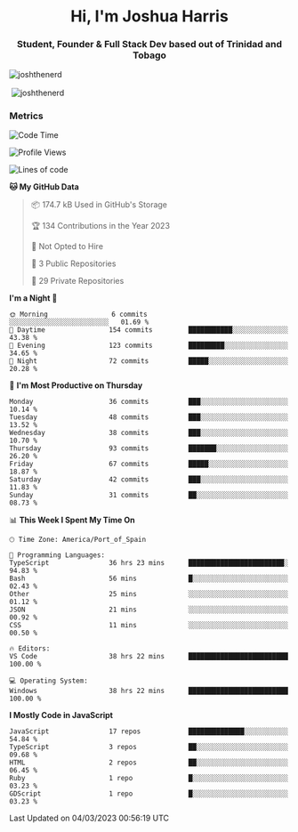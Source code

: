 <h1 align="center">Hi, I'm Joshua Harris</h1>
<h3 align="center">Student, Founder & Full Stack Dev based out of Trinidad and Tobago</h3>

<p align="left"> <img src="https://komarev.com/ghpvc/?username=JoshTheDeveloperr" alt="joshthenerd" /> </p>

<p>&nbsp;<img align="center" src="https://github-readme-stats.vercel.app/api?username=JoshTheDeveloperr&show_icons=true&count_private=true" alt="joshthenerd" /></p>

### Metrics

<!--START_SECTION:waka-->
![Code Time](http://img.shields.io/badge/Code%20Time-188%20hrs%2051%20mins-blue)

![Profile Views](http://img.shields.io/badge/Profile%20Views-1-blue)

![Lines of code](https://img.shields.io/badge/From%20Hello%20World%20I%27ve%20Written--2.7%20million%20lines%20of%20code-blue)

**🐱 My GitHub Data** 

> 📦 174.7 kB Used in GitHub's Storage 
 > 
> 🏆 134 Contributions in the Year 2023
 > 
> 🚫 Not Opted to Hire
 > 
> 📜 3 Public Repositories 
 > 
> 🔑 29 Private Repositories 
 > 
**I'm a Night 🦉** 

```text
🌞 Morning                6 commits           ░░░░░░░░░░░░░░░░░░░░░░░░░   01.69 % 
🌆 Daytime                154 commits         ███████████░░░░░░░░░░░░░░   43.38 % 
🌃 Evening                123 commits         █████████░░░░░░░░░░░░░░░░   34.65 % 
🌙 Night                  72 commits          █████░░░░░░░░░░░░░░░░░░░░   20.28 % 
```
📅 **I'm Most Productive on Thursday** 

```text
Monday                   36 commits          ███░░░░░░░░░░░░░░░░░░░░░░   10.14 % 
Tuesday                  48 commits          ███░░░░░░░░░░░░░░░░░░░░░░   13.52 % 
Wednesday                38 commits          ███░░░░░░░░░░░░░░░░░░░░░░   10.70 % 
Thursday                 93 commits          ███████░░░░░░░░░░░░░░░░░░   26.20 % 
Friday                   67 commits          █████░░░░░░░░░░░░░░░░░░░░   18.87 % 
Saturday                 42 commits          ███░░░░░░░░░░░░░░░░░░░░░░   11.83 % 
Sunday                   31 commits          ██░░░░░░░░░░░░░░░░░░░░░░░   08.73 % 
```


📊 **This Week I Spent My Time On** 

```text
🕑︎ Time Zone: America/Port_of_Spain

💬 Programming Languages: 
TypeScript               36 hrs 23 mins      ████████████████████████░   94.83 % 
Bash                     56 mins             █░░░░░░░░░░░░░░░░░░░░░░░░   02.43 % 
Other                    25 mins             ░░░░░░░░░░░░░░░░░░░░░░░░░   01.12 % 
JSON                     21 mins             ░░░░░░░░░░░░░░░░░░░░░░░░░   00.92 % 
CSS                      11 mins             ░░░░░░░░░░░░░░░░░░░░░░░░░   00.50 % 

🔥 Editors: 
VS Code                  38 hrs 22 mins      █████████████████████████   100.00 % 

💻 Operating System: 
Windows                  38 hrs 22 mins      █████████████████████████   100.00 % 
```

**I Mostly Code in JavaScript** 

```text
JavaScript               17 repos            ██████████████░░░░░░░░░░░   54.84 % 
TypeScript               3 repos             ██░░░░░░░░░░░░░░░░░░░░░░░   09.68 % 
HTML                     2 repos             ██░░░░░░░░░░░░░░░░░░░░░░░   06.45 % 
Ruby                     1 repo              █░░░░░░░░░░░░░░░░░░░░░░░░   03.23 % 
GDScript                 1 repo              █░░░░░░░░░░░░░░░░░░░░░░░░   03.23 % 
```




 Last Updated on 04/03/2023 00:56:19 UTC
<!--END_SECTION:waka-->

